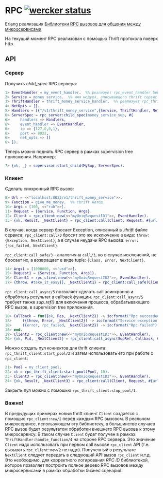 RPC [![wercker status](https://app.wercker.com/status/16ae0cdda280aed795f28131edefa41f/s "wercker status")](https://app.wercker.com/project/bykey/16ae0cdda280aed795f28131edefa41f)
======

Erlang реализация [Библиотеки RPC вызовов для общения между микросервисами](http://52.29.202.218/scrapyard/rpc-lib/).

На текущий момент RPC реализован с помощью Thrift протокола поверх http.

## API

### Сервер

Получить _child_spec_ RPC сервера:

```erlang
1> EventHandler = my_event_handler.  %% реализует rpc_event_handler behaviour
2> Service = money_service.  %% имя модуля, описывающего thrift сервис
3> ThriftHandler = thrift_money_service_handler.  %% реализует rpc_thrift_handler behaviour
4> NetOpts = [].
5> Handlers = [{"/v1/thrift_money_service",{Service, ThriftHandler, NetOpts}}].
6> ServerSpec = rpc_server:child_spec(money_service_sup, #{
6>     handlers => Handlers,
6>     event_handler => EventHandler,
6>     ip => {127,0,0,1},
6>     port => 8022,
6>     net_opts => []
6> }).
```

Теперь можно поднять RPC сервер в рамках supervision tree приложения. Например:

```erlang
7> {ok, _} = supervisor:start_child(MySup, ServerSpec).
```

### Клиент

Сделать синхронный RPC вызов:

```erlang
8> Url = <<"localhost:8022/v1/thrift_money_service">>.
9> Function = give_me_money.  %% thrift метод
10> Args = [100, <<"rub">>].
11> Request = {Service, Function, Args}.
12> Client = rpc_client:new(<<"myUniqRequestID1">>, EventHandler).
13> {ok, Result, _NextClient} = rpc_client:call(Client, Request, #{url => Url}).
```

В случае, когда сервер бросает Exception, описанный в _.thrift_ файле сервиса,
`rpc_client:call/3` бросит это же исключение в виде: `throw:{Exception, NextClient}`, а в случае неудачи RPC вызова: `error:{rpc_failed, NextClient}`.

`rpc_client:call_safe/3` - аналогична `call/3`, но в случае исключений, не бросает их, а возвращает в виде tuple: `{Class, Error, NextClient}`.

```erlang
14> Args1 = [1000000, <<"usd">>].
15> Request1 = {Service, Function, Args1}.
16> Client1 = rpc_client:new(<<"myUniqRequestID2">>, EventHandler).
17> {throw, #take_it_easy{}, _NextClient1} = rpc_client:call_safe(Client1, Request1, #{url => Url}).
```

`rpc_client:call_async/5` позволяет сделать call асинхронно и обработать результат в callback функции. `rpc_client:call_async/5` требует также _sup_ref()_ для включения процесса, обрабатывающего RPC вызов, в supervision tree приложения.

```erlang
18> Callback = fun({ok, Res, _NextClient2}) -> io:format("Rpc succeeded: ~p~n", [Res]);
18>     ({throw, Error, _NextClient2}) -> io:format("Service exception: ~p~n", [Error]);
18>     ({error, rpc_failed, _NextClient2}) -> io:format("Rpc failed")
18> end.
19> Client2 = rpc_client:new(<<"myUniqRequestID3">>, EventHandler).
20> {ok, Pid, _NextClient2} = rpc_client:call_async(SupRef, Callback, Client2, Request, #{url => Url}).
```

Можно создать пул коннектов для thrift клиента: `rpc_thrift_client:start_pool/2` и затем использовать его при работе с `rpc_client`:

```erlang
21> Pool = my_client_pool.
22> ok = rpc_thrift_client:start_pool(Pool, 10).
23> Client3 = rpc_client:new(<<"myUniqRequestID3">>, EventHandler).
24> {ok, Result, _NextClient3} = rpc_client:call(Client, Request, #{url => Url, pool => Pool}).
```

Закрыть пул можно с помошью `rpc_thrift_client:stop_pool/1`.

### Важно!

В предыдущих примерах новый thrift клиент `Client` создаётся с помощью `rpc_client:new/2` перед каждым RPC вызовом. В реальном микросервисе, использующем эту библиотеку, в большинстве случаев RPC вызов будет результатом обработки внешнего RPC вызова к этому микросервису. В таком случае `Client` будет получен в рамках `ThriftHandler:handle_function/4` на стороне RPC сервера. Это значение `Client` надо использовать при первом call вызове `rpc_client` API (т.е. вызывать `rpc_client:new/2` не надо). Полученный в результате `NextClient` следует передать в следующий API вызов `rpc_client` и.т.д. Это необходимо, для корректного логирования _RPC ID_ библиотекой, которое позволяет построить полное дерево RPC вызовов между микросервисами в рамках обработки бизнес сценария.
